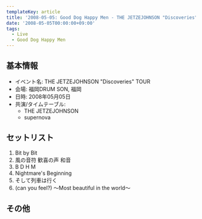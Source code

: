 ```yaml
---
templateKey: article
title: '2008-05-05: Good Dog Happy Men - THE JETZEJOHNSON "Discoveries" TOUR at 福岡DRUM SON'
date: '2008-05-05T00:00:00+09:00'
tags:
  - Live
  - Good Dog Happy Men
---
```

## 基本情報

* イベント名: THE JETZEJOHNSON "Discoveries" TOUR
* 会場: 福岡DRUM SON, 福岡
* 日時: 2008年05月05日
* 共演/タイムテーブル:
  * THE JETZEJOHNSON
  * supernova

## セットリスト

1. Bit by Bit
1. 風の音符 歓喜の声 和音
1. B D H M
1. Nightmare's Beginning
1. そして列車は行く
1. (can you feel?) ～Most beautiful in the world～

## その他

